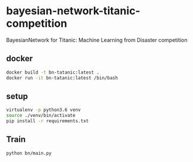 # bayesian-network-titanic-competition
BayesianNetwork for Titanic: Machine Learning from Disaster competition

## docker
```bash
docker build -t bn-tatanic:latest .
docker run -it bn-tatanic:latest /bin/bash
```

## setup
```bash
virtualenv -p python3.6 venv
source ./venv/bin/activate
pip install -r requirements.txt
```

## Train
```bash
python bn/main.py
```